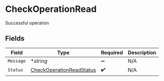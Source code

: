 # CheckOperationRead

Successful operation


## Fields

| Field                                                                       | Type                                                                        | Required                                                                    | Description                                                                 |
| --------------------------------------------------------------------------- | --------------------------------------------------------------------------- | --------------------------------------------------------------------------- | --------------------------------------------------------------------------- |
| `Message`                                                                   | **string*                                                                   | :heavy_minus_sign:                                                          | N/A                                                                         |
| `Status`                                                                    | [CheckOperationReadStatus](../../models/shared/checkoperationreadstatus.md) | :heavy_check_mark:                                                          | N/A                                                                         |